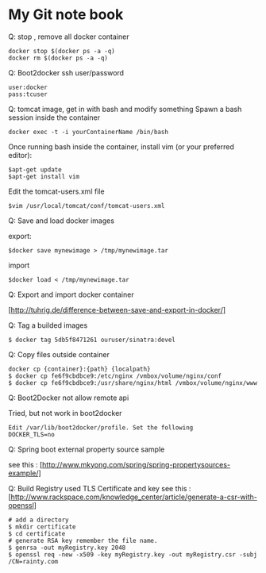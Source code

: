 My Git note book
================

Q:  stop , remove all docker container

	docker stop $(docker ps -a -q)
	docker rm $(docker ps -a -q)

Q: Boot2docker ssh user/password

	user:docker
	pass:tcuser

Q: tomcat image, get in with bash and modify something
Spawn a bash session inside the container

	docker exec -t -i yourContainerName /bin/bash
	
Once running bash inside the container, install vim (or your preferred editor):

	$apt-get update
	$apt-get install vim

Edit the tomcat-users.xml file

	$vim /usr/local/tomcat/conf/tomcat-users.xml

Q: Save and load docker images

export:

	$docker save mynewimage > /tmp/mynewimage.tar

import

	$docker load < /tmp/mynewimage.tar

Q: Export and import docker container

[http://tuhrig.de/difference-between-save-and-export-in-docker/]

Q: Tag a builded images

	$ docker tag 5db5f8471261 ouruser/sinatra:devel

Q: Copy files outside container 

	docker cp {container}:{path} {localpath}
	$ docker cp fe6f9cbdbce9:/etc/nginx /vmbox/volume/nginx/conf
	$ docker cp fe6f9cbdbce9:/usr/share/nginx/html /vmbox/volume/nginx/www

Q: Boot2Docker not allow remote api
 
Tried, but not work in boot2docker

	Edit /var/lib/boot2docker/profile. Set the following
	DOCKER_TLS=no

Q: Spring boot external property source sample

see this : [http://www.mkyong.com/spring/spring-propertysources-example/]	

Q: Build Registry used TLS Certificate and key
see this : [http://www.rackspace.com/knowledge_center/article/generate-a-csr-with-openssl]

	# add a directory 
	$ mkdir certificate
	$ cd certificate 
	# generate RSA key remember the file name. 
	$ genrsa -out myRegistry.key 2048 
	$ openssl req -new -x509 -key myRegistry.key -out myRegistry.csr -subj /CN=rainty.com
   
   

